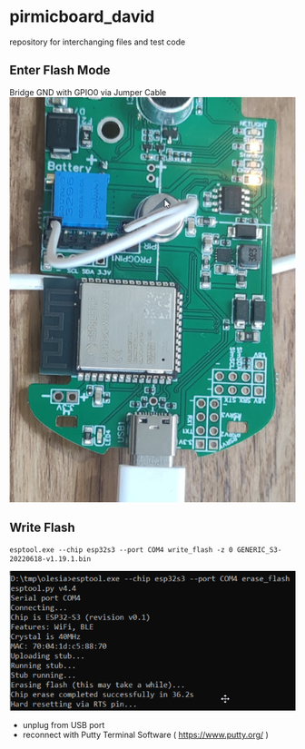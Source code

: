 # pirmicboard_david
 repository for interchanging files and test code

## Enter Flash Mode
Bridge GND with GPIO0 via Jumper Cable
![Flashing](flashing.png)

## Write Flash

```
esptool.exe --chip esp32s3 --port COM4 write_flash -z 0 GENERIC_S3-20220618-v1.19.1.bin
```
![Flashing](writeflash.png)
* unplug from USB port
* reconnect with Putty Terminal Software ( https://www.putty.org/ )

